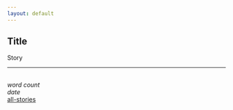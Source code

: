 ```yaml
---
layout: default
---
```


## Title

Story

*** 
\
_word count_ \
_date_ \
[all-stories](all-stories.html)

